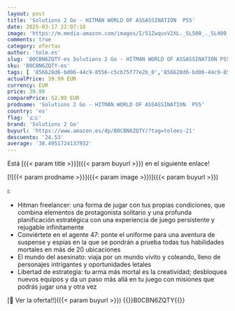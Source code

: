 ```yaml
---
layout: post
title: 'Solutions 2 Go - HITMAN WORLD OF ASSASSINATION  PS5'
date: 2025-03-17 22:07:18
image: 'https://m.media-amazon.com/images/I/51ZwqusV2XL._SL500_._SL400_.jpg'
comments: true
category: ofertas
author: 'tole.es'
slug: 'B0CBN6ZQTY-es Solutions 2 Go - HITMAN WORLD OF ASSASSINATION PS5'
sku: 'B0CBN6ZQTY-es'
tags: [ '856628d6-bd06-44c9-8556-c5cb75f77e2b_0','856628d6-bd06-44c9-8556-c5cb75f77e2b_2201','856628d6-bd06-44c9-8556-c5cb75f77e2b_3601','Arborist Merchandising Root','Hardware y juegos para PlayStation 5','Juegos para PlayStation 5','Preventa de Videojuegos','Self Service','Special Features Stores','Videojuegos','Videojuegos más esperados','ps5','solutions 2 go','🇪🇸', ]
actualPrice: 39.99 EUR
currency: EUR
price: 39.99
comparePrice: 52.99 EUR
prodname: 'Solutions 2 Go - HITMAN WORLD OF ASSASSINATION  PS5'
country: 'es'
flag: '🇪🇸'
brand: 'Solutions 2 Go'
buyurl: 'https://www.amazon.es/dp/B0CBN6ZQTY/?tag=tolees-21'
descuento: '24.53'
average: '38.4951724137932'
---
```


Está [{{< param title >}}]({{< param buyurl >}}) en el siguiente enlace!

[![{{< param prodname >}}]({{< param image >}})]({{< param buyurl >}})

ℹ️:

- Hitman freelancer: una forma de jugar con tus propias condiciones, que combina elementos de protagonista solitario y una profunda planificación estratégica con una experiencia de juego persistente y rejugable infinitamente
- Conviértete en el agente 47: ponte el uniforme para una aventura de suspense y espías en la que se pondrán a prueba todas tus habilidades mortales en más de 20 ubicaciones
- El mundo del asesinato: viaja por un mundo vivito y coleando, lleno de personajes intrigantes y oportunidades letales
- Libertad de estrategia: tu arma más mortal es la creatividad; desbloquea nuevos equipos y da un paso más allá en tu juego con misiones que podrás jugar una y otra vez

[🛒 Ver la oferta!!]({{< param buyurl >}})
{{<world>}}B0CBN6ZQTY{{</world>}}
